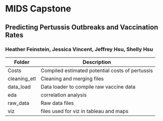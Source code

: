 # MIDS Capstone
## Predicting Pertussis Outbreaks and Vaccination Rates
### Heather Feinstein, Jessica Vincent, Jeffrey Hsu, Shelly Hsu

| Folder       | Description                                         |
|--------------|-----------------------------------------------------|
| Costs        | Compiled estimated potential costs of pertussis     |
| cleaning_etl | Cleaning and merging files                          |
| data_load    | Data loader to compile raw vaccine data             |
| eda          | correlation analysis                                |
| raw_data     | Raw data files                                      |
| viz          | files used for viz in tableau and maps              |

